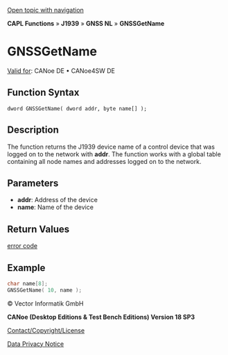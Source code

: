 [Open topic with navigation](../../../../../../CANoeDEFamily.htm#Topics/CAPLFunctions/J1939/GNSSNodeLayer/Functions/CAPLfunctionGNSSgetname.md)

**CAPL Functions** » **J1939** » **GNSS NL** » **GNSSGetName**

# GNSSGetName

[Valid for](../../../../Shared/FeatureAvailability.md): CANoe DE • CANoe4SW DE

## Function Syntax

```
dword GNSSGetName( dword addr, byte name[] );
```

## Description

The function returns the J1939 device name of a control device that was logged on to the network with **addr**. The function works with a global table containing all node names and addresses logged on to the network.

## Parameters

- **addr**: Address of the device
- **name**: Name of the device

## Return Values

[error code](../CAPLfunctionsGNSSNLErrorCodesGetLastError.md)

## Example

```c
char name[8];
GNSSGetName( 10, name );
```

© Vector Informatik GmbH

**CANoe (Desktop Editions & Test Bench Editions) Version 18 SP3**

[Contact/Copyright/License](../../../../Shared/ContactCopyrightLicense.md)

[Data Privacy Notice](https://www.vector.com/int/en/company/get-info/privacy-policy/)